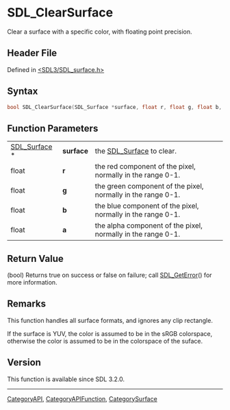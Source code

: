# SDL_ClearSurface

Clear a surface with a specific color, with floating point precision.

## Header File

Defined in [<SDL3/SDL_surface.h>](https://github.com/libsdl-org/SDL/blob/main/include/SDL3/SDL_surface.h)

## Syntax

```c
bool SDL_ClearSurface(SDL_Surface *surface, float r, float g, float b, float a);
```

## Function Parameters

|                              |             |                                                              |
| ---------------------------- | ----------- | ------------------------------------------------------------ |
| [SDL_Surface](SDL_Surface) * | **surface** | the [SDL_Surface](SDL_Surface) to clear.                     |
| float                        | **r**       | the red component of the pixel, normally in the range 0-1.   |
| float                        | **g**       | the green component of the pixel, normally in the range 0-1. |
| float                        | **b**       | the blue component of the pixel, normally in the range 0-1.  |
| float                        | **a**       | the alpha component of the pixel, normally in the range 0-1. |

## Return Value

(bool) Returns true on success or false on failure; call
[SDL_GetError](SDL_GetError)() for more information.

## Remarks

This function handles all surface formats, and ignores any clip rectangle.

If the surface is YUV, the color is assumed to be in the sRGB colorspace,
otherwise the color is assumed to be in the colorspace of the suface.

## Version

This function is available since SDL 3.2.0.





----
[CategoryAPI](CategoryAPI), [CategoryAPIFunction](CategoryAPIFunction), [CategorySurface](CategorySurface)

